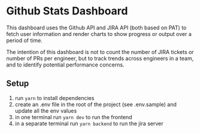 # Github Stats Dashboard
This dashboard uses the Github API and JIRA API (both based on PAT) to fetch user information and render charts to show progress or output over a period of time.

The intention of this dashboard is not to count the number of JIRA tickets or number of PRs per engineer, but to track trends across engineers in a team, and to identify potential performance concerns.

## Setup
1. run `yarn` to install dependencies
2. create an .env file in the root of the project (see .env.sample) and update all the env values
3. in one terminal run `yarn dev` to run the frontend
4. in a separate terminal run `yarn backend` to run the jira server
